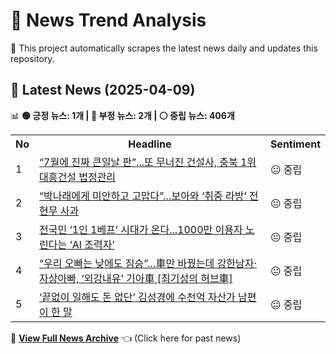 # 📰 News Trend Analysis

🚀 This project automatically scrapes the latest news daily and updates this repository.

## 📅 Latest News (2025-04-09)

📊 **🟢 긍정 뉴스: 1개 | 🔴 부정 뉴스: 2개 | ⚪ 중립 뉴스: 406개**  

<table>
    <tr>
        <th>No</th>
        <th>Headline</th>
        <th>Sentiment</th>
    </tr>
    <tr>
        <td>1</td>
        <td><a href="https:///n.news.naver.com/article/009/0005473084?ntype=RANKING">“7월에 진짜 큰일날 판”...또 무너진 건설사, 충북 1위 대흥건설 법정관리</a></td>
        <td>😐 중립</td>
    </tr>
    <tr>
        <td>2</td>
        <td><a href="https:///n.news.naver.com/article/009/0005473154?ntype=RANKING">“박나래에게 미안하고 고맙다”…보아와 ‘취중 라방’ 전현무 사과</a></td>
        <td>😐 중립</td>
    </tr>
    <tr>
        <td>3</td>
        <td><a href="https:///n.news.naver.com/article/009/0005473152?ntype=RANKING">전국민 ‘1인 1베프’ 시대가 온다...1000만 이용자 노린다는 ‘AI 조력자’</a></td>
        <td>😐 중립</td>
    </tr>
    <tr>
        <td>4</td>
        <td><a href="https:///n.news.naver.com/article/009/0005473149?ntype=RANKING">“우리 오빠는 낮에도 짐승”…車만 바꿨는데 강한남자·자상아빠, ‘외강내유’ 기아車 [최기성의 허브車]</a></td>
        <td>😐 중립</td>
    </tr>
    <tr>
        <td>5</td>
        <td><a href="https:///n.news.naver.com/article/009/0005473165?ntype=RANKING">‘끝없이 일해도 돈 없단’ 김성경에 수천억 자산가 남편이 한 말</a></td>
        <td>😐 중립</td>
    </tr></table>  

📜 **[View Full News Archive](news_archive.md)** 👈 (Click here for past news)
